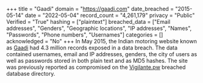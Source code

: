 +++
title = "Gaadi"
domain = "https://gaadi.com"
date_breached = "2015-05-14"
date = "2022-05-04"
record_count = "4,261,179"
privacy = "Public"
Verified = "True"
hashing = ["plaintext"]
breached_data = ["Email addresses", "Genders", "Geographic locations", "IP addresses", "Names", "Passwords", "Phone numbers", "Usernames"]
categories = []
acknowledged = "No"
+++
In May 2015, the Indian motoring website known as <a href="https://www.gaadi.com/" target="_blank" rel="noopener">Gaadi</a> had 4.3 million records exposed in a data breach. The data contained usernames, email and IP addresses, genders, the city of users as well as passwords stored in both plain text and as MD5 hashes. The site was previously reported as compromised on the <a href="https://vigilante.pw/" target="_blank" rel="noopener">Vigilante.pw</a> breached database directory.
